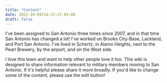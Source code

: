 ```yaml
---
title: "Content"
date: 2021-10-09T14:37:27-05:00
draft: false
---
```


I've been assigned to San Antonio three times since 2007, and in that time San Antonio has changed a lot!  I've worked on Brooks City-Base, Lackland, and Port San Antonio.  I've lived in Schertz, in Alamo Heights, next to the Pearl Brewery, by the airport, and on the West side.

I love this town and want to help other people love it too.  This wiki is designed to share information relevant to military members moving to San Antonio.  If it's helpful please share it more broadly.  If you'd like to change some of the content, please use the edit button!